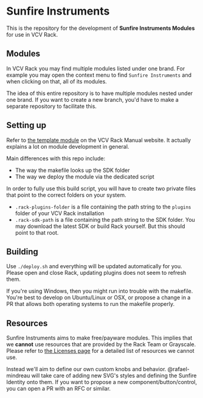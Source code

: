 # Sunfire Instruments

This is the repository for the development of **Sunfire Instruments Modules** for use in VCV Rack.

## Modules

In VCV Rack you may find multiple modules listed under one brand. For example you may open the context menu to find `Sunfire Instruments` and when clicking on that, all of its modules.

The idea of this entire repository is to have multiple modules nested under one brand. If you want to create a new branch, you'd have to make a separate repository to facilitate this.

## Setting up

Refer to [the template module](https://vcvrack.com/manual/PluginDevelopmentTutorial.html#) on the VCV Rack Manual website. It actually explains a lot on module development in general.

Main differences with this repo include:

* The way the makefile looks up the SDK folder
* The way we deploy the module via the dedicated script

In order to fully use this build script, you will have to create two private files that point to the correct folders on your system.

* `.rack-plugins-folder` is a file containing the path string to the `plugins` folder of your VCV Rack installation
* `.rack-sdk-path` is a file containing the path string to the SDK folder. You may download the latest SDK or build Rack yourself. But this should point to that root.

## Building

Use `./deploy.sh` and everything will be updated automatically for you. Please open and close Rack, updating plugins does not seem to refresh them.

If you're using Windows, then you might run into trouble with the makefile. You're best to develop on Ubuntu/Linux or OSX, or propose a change in a PR that allows both operating systems to run the makefile properly.

## Resources

Sunfire Instruments aims to make free/payware modules. This implies that we **cannot** use resources that are provided by the Rack Team or Grayscale. Please refer to [the Licenses page](https://github.com/VCVRack/Rack#licenses) for a detailed list of resources we cannot use.

Instead we'll aim to define our own custom knobs and behavior. @rafael-mindreau will take care of adding new SVG's styles and defining the Sunfire Identity onto them. If you want to propose a new component/button/control, you can open a PR with an RFC or similar.
